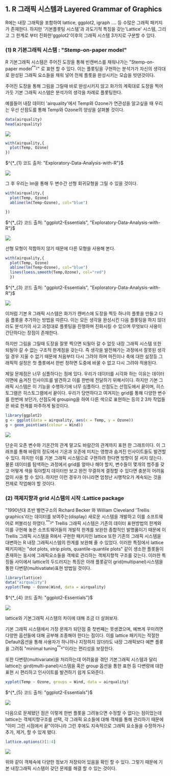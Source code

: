 ## 1. R 그래픽 시스템과 Layered Grammar of Graphics
R에는 내장 그래픽을 포함하여 lattice, ggplot2, igraph .... 등 수많은 그래픽 패키지가 존재한다. 하지만 '기본플롯팅 시스템'과  과도기적 특징을 갖는'Lattice' 시스템, 그리고 그 한계로 부터 진화한'ggplot2'이후의 그래픽 시스템 3가지로 구분할 수 있다. 

### (1) R 기본그래픽 시스템 : "Stemp-on-paper model" 

R 기본그래픽 시스템은 주어진 도장을 통해 빈캔버스를 채워나가는  "Stemp-on-paper model$^{**_{2}}$" 로 표현 할 수 있다. 이는 플롯팅을 구현하는 분석가가 자신의 생각대로 완성된 그래픽 요소들을 채워 넣어 전체 플롯을 완성시키는 모습을 빗댄것이다.

주어진 도장을 통해 그림을 그릴때 바로 완성시키지 않고 화가의 계획대로 도장을 찍어 가듯 기본 그래픽 시스템은 분석가의 생각을 차례로 플롯팅한다. 

예를들어 내장 데이터 'airquality'에서 Temp와 Ozone가 연관성을 알고싶을 때 우리는 우선 산점도를 통해 Temp와 Ozone의 양상을 살펴볼 것이다. 

```r
data(airquality)
head(airquality)
```

![](https://raw.githubusercontent.com/pizza12333/project_repo/master/Tutorial/Visualization/ggplot2/img/ch01/1.png)

```r
with(airquality,{
  plot(Temp, Ozone)
})
```

$^{*_{1} 코드 출처: "Exploratory-Data-Analysis-with-R"}$

![](https://raw.githubusercontent.com/pizza12333/project_repo/master/Tutorial/Visualization/ggplot2/img/ch01/2.png)

그 후 우리는 lm을 통해 두 변수간 선형 회귀모형을 그릴 수 있을 것이다.

```r
with(airquality,{
  plot(Temp, Ozone)
  abline(lm(Temp~Ozone), col="blue")

})
```
$^{*_{2} 코드 출처: "ggplot2-Essentials", "Exploratory-Data-Analysis-with-R"}$

![](https://raw.githubusercontent.com/pizza12333/project_repo/master/Tutorial/Visualization/ggplot2/img/ch01/3.png)

선형 모형이 적합하지 않기 때문에 다른 모형을 사용해 본다.

```r
with(airquality,{
  plot(Temp, Ozone)
  abline(lm(Temp~Ozone), col="blue")
  lines(loess.smooth(Temp,Ozone), col="red")
  })
```
$^{*_{3} 코드 출처: "ggplot2-Essentials", "Exploratory-Data-Analysis-with-R"}$

![](https://raw.githubusercontent.com/pizza12333/project_repo/master/Tutorial/Visualization/ggplot2/img/ch01/4.png)


이처럼 기본 R 그래픽 시스템은 화가가 캔버스에 도장을  찍듯 하나의 플롯을 만들고 다음 플롯을 추가하는 방법을 따른다. 이는 모든 생각을 완성시킨 다음 플롯팅을 하지 않더라도 분석가의 사고 과정대로 플롯팅을 진행하며 진화시킬 수 있으며 무엇보다 사용이 간단하다는 장점이 존재한다.

하지만 그림을 그릴때 도장을 잘못 찍으면 되될아 갈 수 없듯 내장 그래픽 시스템 또한 되될아 갈 수 없는 구조적 한계점을 갖는다. 즉 생각을 발전해가는 과정에서 잘못된 생각일 경우 지울 수 없기 때문에 처음부터 다시 그려야 하며 마진이나 축에 대한 설정등 그래픽적 설정은 첫 플롯에서 한번 정하면 도중에 바꿀 수 없고 다시 그려야 적용된다.

제일 문제점은 너무 심플하다는 점에 있다. 우리가 데이터를 시각화 하는 이유는  데이터 이면에 숨겨진 인사이트를 발견하고 이를 한번에 전달하기 위해서이다. 하지만 기본 그래픽 시스템은 이 기능을 수행하기에 너무 심플하다. 산점도는 산점도에서 끝이며, 히스토그램은 히스토그램에서 끝이다. 우리가 당연하다고 여겨지는 grid를 통해 다양한 변수를 한번에 보던가, 산점도에 grouping을 하여 다른 색으로 표현하는 등의 2 3차 작업들은 바로 한계를 마주하게 될것이다. 

```r
library(ggplot2)
g <- ggplot(data = airquality, aes(x = Temp, y = Ozone))
g + geom_point(aes(colour = Wind))
```
![](https://raw.githubusercontent.com/pizza12333/project_repo/master/Tutorial/Visualization/ggplot2/img/ch01/5.png)

단순히 오존 변수와 기온간의 관계 말고도 바람간의 관계까지 표현 한 그래프이다. 이 그래프를 통해 바람의 정도에서 기온과 오존에 미치는 영향과 숨겨진 인사이트들도 발견할 수 있다. 하지만 이를 기본 그래픽 시스템으로 구현하려 한다면 방향이 잘 서지 않는다. 물론 데이터를 탐색하는 과정에서 grid를 얼마나 해야 할지, 변수들이 몇개의 범주를 갖고 어떻게 색을 줘야할지 데이터만 보고 완전 무결하게 결정할 수 있다면 충분히 어려움 없이 사용 할 수 있다. 하지만 이런 경우가 아니라면 엄청난 시행착오가 계속되는 것을 전제로 작업해야 할 것이다.

### (2) 객체지향과 grid 시스템의 시작 :Lattice package

"1990년대 초반 벨연구소의 Richard Becker 와 William Cleveland 'Trellis graphics'라는 데이터를 보여주는(display) 새로운 시스템을 개발하고 이를 소프트웨어로 퍼블리싱 하였다.$^{**_{3}}$" Trellis 그래픽 시스템은 기존의 데이터 표현방법의 한계와 이를 구현해 놓은 소프트웨어들의 개발적 한계를 보완한 종합적인 발명품이기 때문에 이 Trellis 그래픽 시스템을 R에서 구현한 패키지인 lattice 또한  기존의 그래픽 시스템을 대변하는  R 내장 그래픽시스템의 한계를 보완해 줄 수 있었다. 이러한 특징에서 lattice패키지에는 "dot plots, strip plots, quantile-quantile plots" 같이 생소한 플롯들이 존재하는 동시에 그래픽요소들을 객체로 관리하는 객체지향적 구조를 갖는다. 이러한 특징들 사이에서 lattice의 두드러지는 특징은 아래 플롯같이 grid(multipanel)시스템을 통한 다변량(multivatiate)표현 방법일 것이다.

```r
library(lattice)
data("airquality")
xyplot(Temp ~ Ozone|Wind, data = airquality)
```
$^{*_{4} 코드 출처: "ggplot2-Essentials"}$

![](https://raw.githubusercontent.com/pizza12333/project_repo/master/Tutorial/Visualization/ggplot2/img/ch01/6.png)


lattice와 기본그래픽 시스템의 차이에 대해 조금 더 살펴보자.

기본 그래픽 시스템에서 가장 문제가 되던점 중 첫번째는 못생겼으며, 예쁘게 꾸미려면 다양한 옵션들에 대해 공부해 조종해야 한다는 점이다. 이를 lattice 패키지는 적절한 Default옵션을 통해 사용자가 하나하나 지정하지 않더라도 내장 그래픽보다 예쁜 플롯을 그려줘 "minimal tuning$^{**_{4}}$"이라는 편리성을 보장한다.

또한 다변량(multivariate)을 처리하는데 어려움을 겪던 기본그래픽 시스템과 달리 lattice는 gird(multi-panel)시스템을 혹은 group 옵션을 통한 표현 등 다변량에 대한 표현 시 편리하고 인사이트를 발견하기 쉽게 도와준다. 

```r
xyplot(Temp ~ Ozone, groups = Wind, data = airquality)
```
$^{*_{5} 코드 출처: "ggplot2-Essentials"}$

![](https://raw.githubusercontent.com/pizza12333/project_repo/master/Tutorial/Visualization/ggplot2/img/ch01/7.png)


다음으로 문제됐던 점은 이렇게 한번 플롯을 그려놓으면 수정할 수 없다는 점이었는데 lattice는 객체지향구조를 선택, 각 그래픽 요소들에 대해 객체를 통해 관리하기 때문에 "이미 그린 시점에서 끝"이아니라 그린 후에도  지속적으로 그래픽 요소들을 수정하거나 추가, 제거, 할 수 있게 됐다. 

```r
lattice.options()[1:4]
```

![](https://raw.githubusercontent.com/pizza12333/project_repo/master/Tutorial/Visualization/ggplot2/img/ch01/8.png)

위와 같이 객체속에 다양한 정보가 저장되어 있음을 확인 할 수 있다. 그렇기 때문에 기본 내장그래픽 시스템이 갖던 문제를 해결 할 수 있는 것이다. 